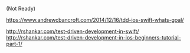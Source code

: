 (Not Ready)


https://www.andrewcbancroft.com/2014/12/16/tdd-ios-swift-whats-goal/

http://rshankar.com/test-driven-development-in-swift/
http://rshankar.com/test-driven-development-in-ios-beginners-tutorial-part-1/
